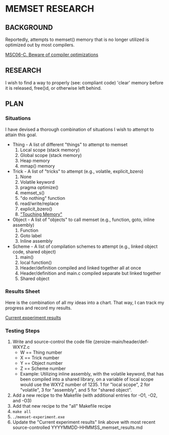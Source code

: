 # MEMSET RESEARCH

## BACKGROUND

Reportedly, attempts to memset() memory that is no longer utilized is optimized out by most compilers.

[MSC06-C. Beware of compiler optimizations](https://wiki.sei.cmu.edu/confluence/display/c/MSC06-C.+Beware+of+compiler+optimizations)

## RESEARCH

I wish to find a way to properly (see: compliant code) 'clear' memory before it is released, free()d, or otherwise left behind.

## PLAN

### Situations

I have devised a thorough combination of situations I wish to attempt to attain this goal.  
- Thing - A list of different "things" to attempt to memset
	1. Local scope (stack memory)
	2. Global scope (stack memory)
	3. Heap memory
	4. mmap() memory
- Trick - A list of "tricks" to attempt (e.g., volatile, explicit_bzero)
	1. None
	2. Volatile keyword
	3. pragma optimize()
	4. memset_s()
	5. "do nothing" function
	6. read/write/replace
	7. explicit_bzero()
	8. ["Touching Memory"](https://wiki.sei.cmu.edu/confluence/display/c/MSC06-C.+Beware+of+compiler+optimizations)
- Object - A list of "objects" to call memset (e.g., function, goto, inline assembly)
	1. Function
	2. Goto label
	3. Inline assembly
- Scheme - A list of compilation schemes to attempt (e.g., linked object code, shared object)
	1. main()
	2. local function()
	3. Header/definition compiled and linked together all at once
	4. Header/definition and main.c compiled separate but linked together
	5. Shared object
	
### Results Sheet
	
Here is the combination of all my ideas into a chart.  That way, I can track my progress and record my results.

[Current experiment results](https://github.com/hark130/Latissimus_Dorsi/blob/memset/3-Internals/memset/20180607-010947_memset_results.md)

### Testing Steps

1. Write and source-control the code file (zeroize-main/header/def-WXYZ.c
	- W == Thing number
	- X == Trick number
	- Y == Object number
	- Z == Scheme number
	- Example: Utilizing inline assembly, with the volatile keyword, that has been compiled into a shared library, on a variable of local scope would use the WXYZ number of 1235.  1 for "local scope", 2 for "volatile", 3 for "assembly", and 5 for "shared object".
2. Add a new recipe to the Makefile (with additional entries for -O1, -O2, and -O3)
3. Add that new recipe to the "all" Makefile recipe
4. ```make all```
5. ```./memset-experiment.exe```
6. Update the "Current experiment results" link above with most recent source-controlled YYYYMMDD-HHMMSS_memset_results.md

